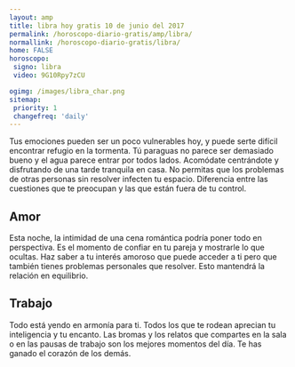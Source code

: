 ```yaml
---
layout: amp
title: libra hoy gratis 10 de junio del 2017 
permalink: /horoscopo-diario-gratis/amp/libra/
normallink: /horoscopo-diario-gratis/libra/
home: FALSE
horoscopo:
 signo: libra
 video: 9G10Rpy7zCU

ogimg: /images/libra_char.png
sitemap:
 priority: 1
 changefreq: 'daily'
---
```



Tus emociones pueden ser un poco vulnerables hoy, y puede serte difícil encontrar refugio en la tormenta. Tú paraguas no parece ser demasiado bueno y el agua parece entrar por todos lados. Acomódate centrándote y disfrutando de una tarde tranquila en casa. No permitas que los problemas de otras personas sin resolver infecten tu espacio. Diferencia entre las cuestiones que te preocupan y las que están fuera de tu control.

## Amor

Esta noche, la intimidad de una cena romántica podría poner todo en perspectiva. Es el momento de confiar en tu pareja y mostrarle lo que ocultas. Haz saber a tu interés amoroso que puede acceder a ti pero que también tienes problemas personales que resolver. Esto mantendrá la relación en equilibrio.

## Trabajo

Todo está yendo en armonía para ti. Todos los que te rodean aprecian tu inteligencia y tu encanto. Las bromas y los relatos que compartes en la sala o en las pausas de trabajo son los mejores momentos del día. Te has ganado el corazón de los demás.